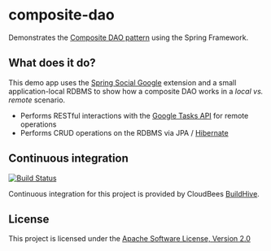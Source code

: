 composite-dao
=============

Demonstrates the [Composite DAO pattern](http://davejoyce.github.io/projects/2013/04/24/composite-dao-pattern) using the Spring Framework.

What does it do?
----------------

This demo app uses the [Spring Social Google](https://github.com/GabiAxel/spring-social-google) extension and a small application-local RDBMS to show how a composite DAO works in a _local vs. remote_ scenario.

* Performs RESTful interactions with the [Google Tasks API](https://developers.google.com/google-apps/tasks/) for remote operations
* Performs CRUD operations on the RDBMS via JPA / [Hibernate](http://www.hibernate.org/)

Continuous integration
----------------------

[![Build Status](https://buildhive.cloudbees.com/job/davejoyce/job/composite-dao/badge/icon)](https://buildhive.cloudbees.com/job/davejoyce/job/composite-dao/)

Continuous integration for this project is provided by CloudBees [BuildHive](http://buildhive.cloudbees.com/).

License
-------

This project is licensed under the [Apache Software License, Version 2.0](http://www.apache.org/licenses/LICENSE-2.0.txt)
